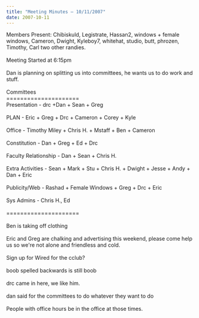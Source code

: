 ```yaml
---
title: "Meeting Minutes – 10/11/2007"
date: 2007-10-11
---
```

Members Present: Chibiskuld, Legistrate, Hassan2, windows + female windows, Cameron, Dwight, Kyleboy7, whitehat, studio, butt, phrozen, Timothy, Carl two other randies.<br />
<br />
Meeting Started at 6:15pm<br />
<br />
Dan is planning on splitting us into committees, he wants us to do work and stuff.<br />
<br />
Committees<br />
=====================<br />
Presentation - drc +Dan + Sean + Greg<br />
<br />
PLAN - Eric + Greg + Drc + Cameron + Corey + Kyle<br />
<br />
Office - Timothy Miley + Chris H. + Mstaff + Ben + Cameron<br />
<br />
Constitution - Dan + Greg + Ed + Drc<br />
<br />
Faculty Relationship - Dan + Sean + Chris H.<br />
<br />
Extra Activities - Sean + Mark + Stu + Chris H. + Dwight + Jesse + Andy + Dan + Eric<br />
<br />
Publicity/Web - Rashad + Female Windows + Greg + Drc + Eric<br />
<br />
Sys Admins - Chris H., Ed<br />
<br />
=====================<br />
<br />
Ben is taking off clothing<br />
<br />
Eric and Greg are chalking and advertising this weekend, please come help us so we're not alone and friendless and cold.<br />
<br />
Sign up for Wired for the cclub?<br />
<br />
boob spelled backwards is still boob<br />
<br />
drc came in here, we like him.<br />
<br />
dan said for the committees to do whatever they want to do<br />
<br />
People with office hours be in the office at those times.<br />
<br />
<br />
<br />
